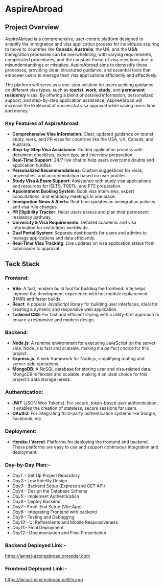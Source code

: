 # AspireAbroad
## Project Overview
AspireAbroad is a comprehensive, user-centric platform designed to simplify the immigration and visa application process for individuals aspiring to move to countries like **Canada**, **Australia**, the **UK**, and the **USA**. Immigration processes can be overwhelming, with varying requirements, complicated procedures, and the constant threat of visa rejections due to misunderstandings or mistakes. AspireAbroad aims to demystify these processes, providing clear, structured guidance, and essential tools that empower users to manage their visa applications efficiently and effectively.

The platform will serve as a one-stop solution for users seeking guidance on different visa types, such as **tourist**, **work**, **study**, and **permanent residency** visas. By offering a blend of detailed information, personalized support, and step-by-step application assistance, AspireAbroad will increase the likelihood of successful visa approval while saving users time and money.

### Key Features of **AspireAbroad**:
* **Comprehensive Visa Information**: Clear, updated guidance on tourist, study, work, and PR visas for countries like the USA, UK, Canada, and Australia.
* **Step-by-Step Visa Assistance**: Guided application process with document checklists, expert tips, and interview preparation.
* **Real-Time Support**: 24/7 live chat to help users overcome doubts and application hurdles.
* **Personalized Recommendations**: Custom suggestions for visas, universities, and accommodation based on user profiles.
* **Study Visa & Exam Support**: Assistance with study visa applications and resources for IELTS, TOEFL, and PTE preparation.
* **Appointment Booking System**: Book visa interviews, expert consultations, and embassy meetings in one place.
* **Immigration News & Alerts**: Real-time updates on immigration policies and visa rule changes.
* **PR Eligibility Tracker**: Helps users assess and plan their permanent residency pathway.
* **University & Visa Requirements**: Detailed academic and visa information for institutions worldwide.
* **Dual Portal System**: Separate dashboards for users and admins to manage applications and data efficiently.
* **Real-Time Visa Tracking**: Live updates on visa application status from submission to approval.

## Teck Stack
### Frontend:
- **Vite**: A fast, modern build tool for building the frontend. Vite helps improve the development experience with hot module replacement (HMR) and faster builds.
- **React**: A popular JavaScript library for building user interfaces, ideal for creating a dynamic and responsive web application.
- **Tailwind CSS**: For fast and efficient styling with a utility-first approach to ensure a responsive and modern design.

### Backend:
- **Node.js**: A runtime environment for executing JavaScript on the server side. Node.js is fast and scalable, making it a perfect choice for this project.
- **Express.js**: A web framework for Node.js, simplifying routing and server-side operations.
- **MongoDB**: A NoSQL database for storing user and visa-related data. MongoDB is flexible and scalable, making it an ideal choice for this project’s data storage needs.

### Authentication:
- **JWT** (JSON Web Tokens): For secure, token-based user authentication. It enables the creation of stateless, secure sessions for users.
- **OAuth2**: For integrating third-party authentication systems like Google, Facebook, etc.

### Deployment:

- **Heroku / Vercel**: Platforms for deploying the frontend and backend. These platforms are easy to use and support continuous integration and deployment.

### Day-by-Day Plan:-
- *Day1 :-* Set Up Project Repository
- *Day2:-* Low Fidelity Design
- *Day3:-* Backend Setup (Express and GET API)
- *Day4:-*  Design the Database Schema
- *Day5:-* Implement Authentication
- *Day6:-* Deploy Backend
- *Day7:-*  Front-End Setup (Vite App)
- *Day8:-* Integrating Frontend with backend
- *Day9:-* Testing and Debugging
- *Day10:-* UI Refinements and Mobile Responsiveness
- *Day11:-* Final Deployment
- *Day12:-* Documentation and Final Presentation

### Backend Deployed Link:-
https://jannat-aspireabroad.onrender.com

### Frontend Deployed Link:-
https://jannat-aspireabroad.netlify.app

